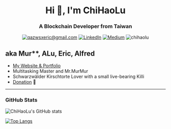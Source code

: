 <h1 align="center">Hi 👋, I'm ChiHaoLu</h1>
<h3 align="center">A Blockchain Developer from Taiwan</h3>

<p align="center">
	<a href="mailto:qazwsxeric@gmail.com?subject=Github%20Visitor&body=Hi%20Ohidur,..."><img src="http://img.shields.io/badge/qazwsxeric@gmail.com-_?label=Send%20Mail&style=social&logo=gmail" alt="qazwsxeric@gmail.com"></a>
	<a href="https://www.linkedin.com/in/ChiHaoLu"><img src="https://img.shields.io/badge/-@ChiHaoLu-_?label=LinkedIn&style=social&logo=linkedin" alt="LinkedIn"></a>
	<a href="https://medium.com/@ChiHaoLu"><img src="http://img.shields.io/badge/-@ChiHaoLu-_?label=Medium&style=social&logo=medium" alt="Medium"></a>
  <img src="https://komarev.com/ghpvc/?username=chihaolu&label=Profile%20views&color=0e75b6&style=flat" alt="chihaolu" />
</p>

## aka Mur**, ALu, Eric, Alfred

- [My Website & Portfolio](https://chihaolu.me)
- Multitasking Master and Mr.MurMur
- Schwarzwälder Kirschtorte Lover with a small live-bearing Killi
- [Donation](https://chihaolu.eth.xyz) 🧧

---

### GitHub Stats


![ChiHaoLu's GitHub stats](https://github-readme-stats.vercel.app/api?username=ChiHaoLu&show_icons=true&theme=cobalt)

[![Top Langs](https://github-readme-stats.vercel.app/api/top-langs/?username=ChihaoLu&layout=compact&hide=jupyter%20notebook,html)](https://github.com/anuraghazra/github-readme-stats)

